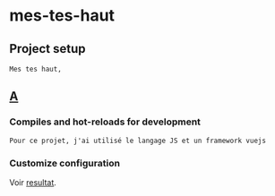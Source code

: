 # mes-tes-haut

## Project setup
```
Mes tes haut, 
```
## [A](src/img/mes-tes-haut.png)

### Compiles and hot-reloads for development
```
Pour ce projet, j'ai utilisé le langage JS et un framework vuejs
```

### Customize configuration
Voir [resultat](https://ho-be-one.github.io/mes-tes-haut/dist/index.html).
